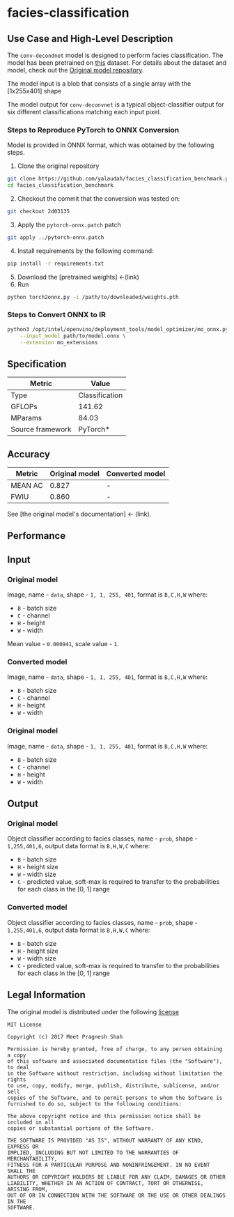 # facies-classification 

## Use Case and High-Level Description

The `conv-decondnet` model is designed to perform facies classification. The model has been pretrained on [this](https://drive.google.com/drive/folders/0B7brcf-eGK8CbGhBdmZoUnhiTWs) dataset. For details about the dataset and model, check out the [Original model repository](https://github.com/yalaudah/facies_classification_benchmark).

The model input is a blob that consists of a single array with the [1x255x401] shape

The model output for `conv-deconvnet` is a typical object-classifier output for six different classifications matching each input pixel.

### Steps to Reproduce PyTorch to ONNX Conversion
Model is provided in ONNX format, which was obtained by the following steps.

1. Clone the original repository
```sh
git clone https://github.com/yalaudah/facies_classification_benchmark.git
cd facies_classification_benchmark
```
2. Checkout the commit that the conversion was tested on:
```sh
git checkout 2d03135
```
3. Apply the `pytorch-onnx.patch` patch
```sh
git apply ../pytorch-onnx.patch
```
4. Install requirements by the following command:
```sh
pip install -r requirements.txt
```
5. Download the [pretrained weights] <-(link)
6. Run
```sh
python torch2onnx.py -i /path/to/downloaded/weights.pth
```

### Steps to Convert ONNX to IR

```bash
python3 /opt/intel/openvino/deployment_tools/model_optimizer/mo_onnx.py \
    --input_model path/to/model.onnx \
    --extension mo_extensions
```


## Specification

| Metric            | Value         |
|-------------------|---------------|
| Type              | Classification|
| GFLOPs            | 141.62        |
| MParams           | 84.03         |
| Source framework  | PyTorch\*     |

## Accuracy

| Metric | Original model | Converted model |
| ------ | -------------- | --------------- |
| MEAN AC| 0.827          | -               |
| FWIU   | 0.860          | -               |

See [the original model's documentation] <- (link).
## Performance

## Input

### Original model

Image, name - `data`, shape - `1, 1, 255, 401`, format is `B,C,H,W` where:

- `B` - batch size
- `C` - channel
- `H` - height
- `W` - width

Mean value - `0.000941`, scale value - `1`.

### Converted model

Image, name - `data`, shape - `1, 1, 255, 401`, format is `B,C,H,W` where:

- `B` - batch size
- `C` - channel
- `H` - height
- `W` - width

### Original model

Image, name - `data`, shape - `1, 1, 255, 401`, format is `B,C,H,W` where:

- `B` - batch size
- `C` - channel
- `H` - height
- `W` - width

## Output

### Original model

Object classifier according to facies classes, name - `prob`,  shape - `1,255,401,6`, output data format is `B,H,W,C` where:

- `B` - batch size
- `H` - height size
- `W` - width size
- `C` - predicted value, soft-max is required to transfer to the probabilities for each class in the [0, 1] range

### Converted model

Object classifier according to facies classes, name - `prob`,  shape - `1,255,401,6`, output data format is `B,H,W,C` where:

- `B` - batch size
- `H` - height size
- `W` - width size
- `C` - predicted value, soft-max is required to transfer to the probabilities for each class in the [0, 1] range

## Legal Information

The original model is distributed under the following
[license](https://github.com/yalaudah/facies_classification_benchmark/blob/master/LICENSE)

```
MIT License

Copyright (c) 2017 Meet Pragnesh Shah 

Permission is hereby granted, free of charge, to any person obtaining a copy
of this software and associated documentation files (the "Software"), to deal
in the Software without restriction, including without limitation the rights
to use, copy, modify, merge, publish, distribute, sublicense, and/or sell
copies of the Software, and to permit persons to whom the Software is
furnished to do so, subject to the following conditions:

The above copyright notice and this permission notice shall be included in all
copies or substantial portions of the Software.

THE SOFTWARE IS PROVIDED "AS IS", WITHOUT WARRANTY OF ANY KIND, EXPRESS OR
IMPLIED, INCLUDING BUT NOT LIMITED TO THE WARRANTIES OF MERCHANTABILITY,
FITNESS FOR A PARTICULAR PURPOSE AND NONINFRINGEMENT. IN NO EVENT SHALL THE
AUTHORS OR COPYRIGHT HOLDERS BE LIABLE FOR ANY CLAIM, DAMAGES OR OTHER
LIABILITY, WHETHER IN AN ACTION OF CONTRACT, TORT OR OTHERWISE, ARISING FROM,
OUT OF OR IN CONNECTION WITH THE SOFTWARE OR THE USE OR OTHER DEALINGS IN THE
SOFTWARE.
```
